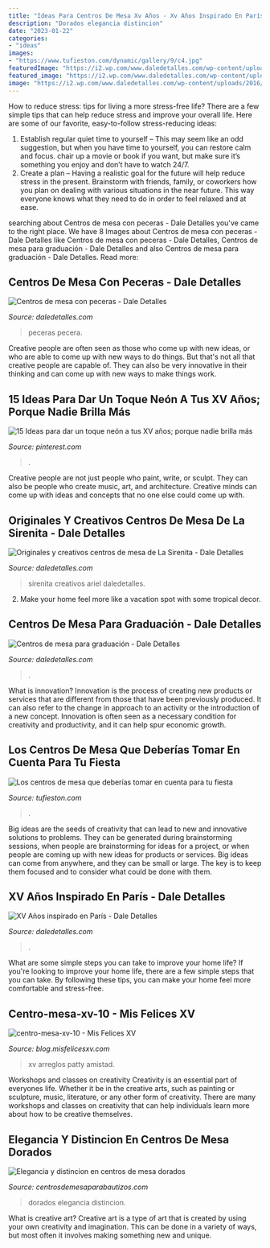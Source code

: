 ```yaml
---
title: "Ideas Para Centros De Mesa Xv Años - Xv Años Inspirado En París"
description: "Dorados elegancia distincion"
date: "2023-01-22"
categories:
- "ideas"
images:
- "https://www.tufieston.com/dynamic/gallery/9/c4.jpg"
featuredImage: "https://i2.wp.com/www.daledetalles.com/wp-content/uploads/2016/01/paris14.jpg"
featured_image: "https://i2.wp.com/www.daledetalles.com/wp-content/uploads/2016/08/centro-de-mesa-sirenita10.jpg?resize=501%2C891"
image: "https://i2.wp.com/www.daledetalles.com/wp-content/uploads/2016/01/paris14.jpg"
---
```



How to reduce stress: tips for living a more stress-free life?
There are a few simple tips that can help reduce stress and improve your overall life. Here are some of our favorite, easy-to-follow stress-reducing ideas: 
1. Establish regular quiet time to yourself – This may seem like an odd suggestion, but when you have time to yourself, you can restore calm and focus. chair up a movie or book if you want, but make sure it’s something you enjoy and don’t have to watch 24/7. 
2. Create a plan – Having a realistic goal for the future will help reduce stress in the present. Brainstorm with friends, family, or coworkers how you plan on dealing with various situations in the near future. This way everyone knows what they need to do in order to feel relaxed and at ease. 

	

		
searching about Centros de mesa con peceras - Dale Detalles you've came to the right place. We have 8 Images about Centros de mesa con peceras - Dale Detalles like Centros de mesa con peceras - Dale Detalles, Centros de mesa para graduación - Dale Detalles and also Centros de mesa para graduación - Dale Detalles. Read more:
		
    
## Centros De Mesa Con Peceras - Dale Detalles

<img loading=lazy src="https://i0.wp.com/www.daledetalles.com/wp-content/uploads/2016/04/centro-de-mesa-con-peceras18.jpg" onerror="this.onerror=null;this.src='https://tse2.mm.bing.net/th?id=OIP.gTzpRmL_rDirV_y4aYoksQHaJ4&amp;pid=15.1';" alt="Centros de mesa con peceras - Dale Detalles">

_Source: daledetalles.com_

>peceras pecera. 

	

Creative people are often seen as those who come up with new ideas, or who are able to come up with new ways to do things. But that's not all that creative people are capable of. They can also be very innovative in their thinking and can come up with new ways to make things work.

    
## 15 Ideas Para Dar Un Toque Neón A Tus XV Años; Porque Nadie Brilla Más

<img loading=lazy src="https://i.pinimg.com/736x/d6/3e/e2/d63ee2017008ada3c80f942d2a739dc4.jpg" onerror="this.onerror=null;this.src='https://tse4.mm.bing.net/th?id=OIP.Gt_5laILajmt21UpsDAOFAHaJ4&amp;pid=15.1';" alt="15 Ideas para dar un toque neón a tus XV años; porque nadie brilla más">

_Source: pinterest.com_

>. 

	

Creative people are not just people who paint, write, or sculpt. They can also be people who create music, art, and architecture. Creative minds can come up with ideas and concepts that no one else could come up with.

    
## Originales Y Creativos Centros De Mesa De La Sirenita - Dale Detalles

<img loading=lazy src="https://i2.wp.com/www.daledetalles.com/wp-content/uploads/2016/08/centro-de-mesa-sirenita10.jpg?resize=501%2C891" onerror="this.onerror=null;this.src='https://tse4.mm.bing.net/th?id=OIP.wuIdaNDCV6_WaUBKoP3ZtgHaNK&amp;pid=15.1';" alt="Originales y creativos centros de mesa de La Sirenita - Dale Detalles">

_Source: daledetalles.com_

>sirenita creativos ariel daledetalles. 

	

2. Make your home feel more like a vacation spot with some tropical decor.

    
## Centros De Mesa Para Graduación - Dale Detalles

<img loading=lazy src="https://i0.wp.com/www.daledetalles.com/wp-content/uploads/2017/06/graduacion-centros-de-mesa18.jpg" onerror="this.onerror=null;this.src='https://tse3.mm.bing.net/th?id=OIP.P7MNAS0pciwQldUTzJVzDwHaJ3&amp;pid=15.1';" alt="Centros de mesa para graduación - Dale Detalles">

_Source: daledetalles.com_

>. 

	

What is innovation?
Innovation is the process of creating new products or services that are different from those that have been previously produced. It can also refer to the change in approach to an activity or the introduction of a new concept. Innovation is often seen as a necessary condition for creativity and productivity, and it can help spur economic growth.

    
## Los Centros De Mesa Que Deberías Tomar En Cuenta Para Tu Fiesta

<img loading=lazy src="https://www.tufieston.com/dynamic/gallery/9/c4.jpg" onerror="this.onerror=null;this.src='https://tse2.mm.bing.net/th?id=OIP.G0UtsS2IP-YPG7GN0JmSwgHaLH&amp;pid=15.1';" alt="Los centros de mesa que deberías tomar en cuenta para tu fiesta">

_Source: tufieston.com_

>. 

	

Big ideas are the seeds of creativity that can lead to new and innovative solutions to problems. They can be generated during brainstorming sessions, when people are brainstorming for ideas for a project, or when people are coming up with new ideas for products or services. Big ideas can come from anywhere, and they can be small or large. The key is to keep them focused and to consider what could be done with them.

    
## XV Años Inspirado En París - Dale Detalles

<img loading=lazy src="https://i2.wp.com/www.daledetalles.com/wp-content/uploads/2016/01/paris14.jpg" onerror="this.onerror=null;this.src='https://tse4.mm.bing.net/th?id=OIP.48KvkTjD51H5IpULHOXF4QHaNJ&amp;pid=15.1';" alt="XV Años inspirado en París - Dale Detalles">

_Source: daledetalles.com_

>. 

	

What are some simple steps you can take to improve your home life?
If you're looking to improve your home life, there are a few simple steps that you can take. By following these tips, you can make your home feel more comfortable and stress-free.

    
## Centro-mesa-xv-10 - Mis Felices XV

<img loading=lazy src="https://blog.misfelicesxv.com/wp-content/uploads/2018/02/centro-mesa-xv-10.png" onerror="this.onerror=null;this.src='https://tse3.mm.bing.net/th?id=OIP.IpNwNMfTVQMQ18YWCuFHRgAAAA&amp;pid=15.1';" alt="centro-mesa-xv-10 - Mis Felices XV">

_Source: blog.misfelicesxv.com_

>xv arreglos patty amistad. 

	

Workshops and classes on creativity
Creativity is an essential part of everyones life. Whether it be in the creative arts, such as painting or sculpture, music, literature, or any other form of creativity. There are many workshops and classes on creativity that can help individuals learn more about how to be creative themselves.

    
## Elegancia Y Distincion En Centros De Mesa Dorados

<img loading=lazy src="https://centrosdemesaparabautizos.com/wp-content/uploads/2017/11/centros-de-mesa-dorados-con-carton.jpg" onerror="this.onerror=null;this.src='https://tse3.mm.bing.net/th?id=OIP.pQ8M5FfMivNEhhG4gzlbQAAAAA&amp;pid=15.1';" alt="Elegancia y distincion en centros de mesa dorados">

_Source: centrosdemesaparabautizos.com_

>dorados elegancia distincion. 

	

What is creative art?
Creative art is a type of art that is created by using your own creativity and imagination. This can be done in a variety of ways, but most often it involves making something new and unique.

